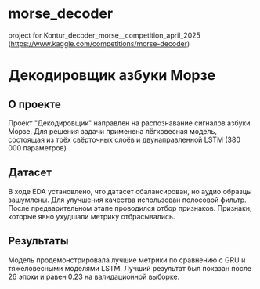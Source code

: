 # morse_decoder
project for Kontur_decoder_morse__competition_april_2025 (https://www.kaggle.com/competitions/morse-decoder)
# Декодировщик азбуки Морзе

## О проекте
Проект "Декодировщик" направлен на распознавание сигналов азбуки Морзе. Для решения задачи применена лёгковесная модель, состоящая из трёх свёрточных слоёв и двунаправленной LSTM (380 000 параметров)

## Датасет
В ходе EDA установлено, что датасет сбалансирован, но аудио образцы зашумлены. Для улучшения качества использован полосовой фильтр. После предварительном этапе проводился отбор признаков. Признаки, которые явно ухудшали метрику отбрасывались. 

## Результаты
Модель продемонстрировала лучшие метрики по сравнению с GRU и тяжеловесными моделями LSTM. Лучший результат был показан после 26 эпохи и равен 0.23 на валидационной выборке.

